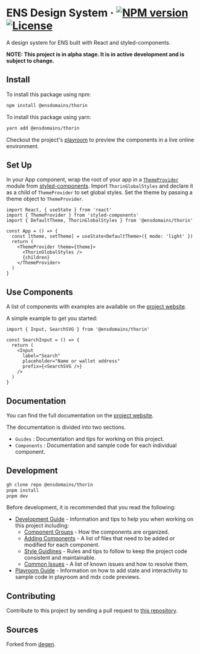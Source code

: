 # ENS Design System &middot; [![NPM version](https://img.shields.io/npm/v/thorin.svg?style=for-the-badge&labelColor=161c22)](https://www.npmjs.com/package/@ensdomains/thorin) [![License](https://img.shields.io/npm/l/thorin.svg?style=for-the-badge&labelColor=161c22)](/LICENSE)

A design system for ENS built with React and styled-components.

**NOTE: This project is in alpha stage. It is in active development and is subject to change.**

## Install

To install this package using npm:

```bash
npm install @ensdomains/thorin

```

To install this package using yarn:

```bash
yarn add @ensdomains/thorin
```

Checkout the project's [playroom](https://thorin.ens.domains/playroom) to preview the components in a live online environment.

## Set Up

In your App component, wrap the root of your app in a [`ThemeProvider`](https://styled-components.com/docs/advanced) module from [styled-components](https://styled-components.com). Import `ThorinGlobalStyles` and declare it as a child of `ThemeProvider` to set global styles. Set the theme by passing a theme object to `ThemeProvider`.

```tsx
import React, { useState } from 'react'
import { ThemeProvider } from 'styled-components'
import { DefaultTheme, ThorinGlobalStyles } from '@ensdomains/thorin'

const App = () => {
  const [theme, setTheme] = useState<DefaultTheme>({ mode: 'light' })
  return (
    <ThemeProvider theme={theme}>
      <ThorinGlobalStyles />
      {children}
    </ThemeProvider>
  )
}
```

## Use Components

A list of components with examples are available on the [project website](https://thorin.ens.domains).

A simple example to get you started:

```tsx
import { Input, SearchSVG } from '@ensdomains/thorin'

const SearchInput = () => {
  return (
    <Input
      label="Search"
      placeholder="Name or wallet address"
      prefix={<SearchSVG />}
    />
  )
}
```

## Documentation

You can find the full documentation on the [project website](https://thorin.ens.domains).

The documentation is divided into two sections.

- `Guides` : Documentation and tips for working on this project.
- `Components` : Documentation and sample code for each individual component.

## Development

```bash
gh clone repo @ensdomains/thorin
pnpm install
pnpm dev
```

Before development, it is recommended that you read the following:

- [Development Guide](https://thorin.ens.domains/guides/development) - Information and tips to help you when working on this project including:
  - [Component Groups](https://thorin.ens.domains/guides/development#component-groups) - How the components are organized.
  - [Adding Components](https://thorin.ens.domains/guides/development#adding-components) - A list of files that need to be added or modified for each component.
  - [Style Guidlines](https://thorin.ens.domains/guides/development#style-guidelines) - Rules and tips to follow to keep the project code consistent and maintainable.
  - [Common Issues](https://thorin.ens.domains/guides/development#common-issues) - A list of known issues and how to resolve them.
- [Playroom Guide](https://thorin.ens.domains/guides/playroom) - Information on how to add state and interactivity to sample code in playroom and mdx code previews.

## Contributing

Contribute to this project by sending a pull request to [this repository](https://github.com/ensdomains/thorin).

## Sources

Forked from [degen](https://github.com/mirror-xyz/degen).
